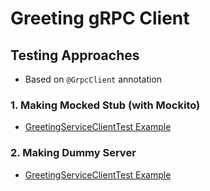 # Greeting gRPC Client

## Testing Approaches
* Based on `@GrpcClient` annotation

### 1. Making Mocked Stub (with Mockito)

* [GreetingServiceClientTest Example](https://github.com/cristiancmello/greeting-grpc-client/blob/testing/using-mocked-stub/src/test/java/com/greeting/grpc/greetinggrpcclient/GreetingServiceClientTest.java)

### 2. Making Dummy Server

* [GreetingServiceClientTest Example](https://github.com/cristiancmello/greeting-grpc-client/blob/testing/dummy-server/src/test/java/com/greeting/grpc/greetinggrpcclient/GreetingServiceClientTest.java)
